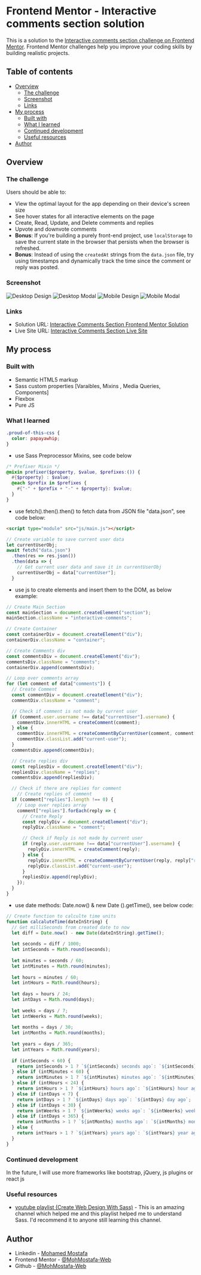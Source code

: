 # Frontend Mentor - Interactive comments section solution

This is a solution to the [Interactive comments section challenge on Frontend Mentor](https://www.frontendmentor.io/challenges/interactive-comments-section-iG1RugEG9). Frontend Mentor challenges help you improve your coding skills by building realistic projects. 

## Table of contents

- [Overview](#overview)
  - [The challenge](#the-challenge)
  - [Screenshot](#screenshot)
  - [Links](#links)
- [My process](#my-process)
  - [Built with](#built-with)
  - [What I learned](#what-i-learned)
  - [Continued development](#continued-development)
  - [Useful resources](#useful-resources)
- [Author](#author)

## Overview

### The challenge

Users should be able to:

- View the optimal layout for the app depending on their device's screen size
- See hover states for all interactive elements on the page
- Create, Read, Update, and Delete comments and replies
- Upvote and downvote comments
- **Bonus**: If you're building a purely front-end project, use `localStorage` to save the current state in the browser that persists when the browser is refreshed.
- **Bonus**: Instead of using the `createdAt` strings from the `data.json` file, try using timestamps and dynamically track the time since the comment or reply was posted.

### Screenshot

![Desktop Design](./screenshots/desktop-design.png)
![Desktop Modal](./screenshots/desktop-modal.png)
![Mobile Design](./screenshots/mobile-design.png)
![Mobile Modal](./screenshots/mobile-modal.png)

### Links

- Solution URL: [Interactive Comments Section Frontend Mentor Solution](https://github.com/MohMostafa-Web/interactive-comments-section-frontend-mentor)
- Live Site URL: [Interactive Comments Section Live Site](https://mohmostafa-web.github.io/interactive-comments-section-frontend-mentor/)

## My process

### Built with

- Semantic HTML5 markup
- Sass custom properties [Varaibles, Mixins , Media Queries, Components]
- Flexbox
- Pure JS

### What I learned


```css
.proud-of-this-css {
  color: papayawhip;
}
```

- use Sass Preprocessor Mixins, see code below

```scss
/* Prefixer Mixin */
@mixin prefixer($property, $value, $prefixes:()) {
  #{$property} : $value;
  @each $prefix in $prefixes {
    #{"-" + $prefix + "-" + $property}: $value;
  }
}
```

- use fetch().then().then() to fetch data from JSON file "data.json", see code below:

```html
<script type="module" src="js/main.js"></script>
```
```js
// Create variable to save current user data
let currentUserObj;
await fetch("data.json")
  .then(res => res.json())
  .then(data => {
    // Get current user data and save it in currentUserObj
    currentUserObj = data["currentUser"];
  }
```

- use js to create elements and insert them to the DOM, as below example:

```js
// Create Main Section
const mainSection = document.createElement("section");
mainSection.className = "interactive-comments";

// Create Container 
const containerDiv = document.createElement("div");
containerDiv.className = "container";

// Create Comments div
const commentsDiv = document.createElement("div");
commentsDiv.className = "comments";
containerDiv.append(commentsDiv);

// Loop over comments array
for (let comment of data["comments"]) {
  // Create Comment
  const commentDiv = document.createElement("div");
  commentDiv.className = "comment";

  // Check if comment is not made by current user
  if (comment.user.username !== data["currentUser"].username) {
    commentDiv.innerHTML = createComment(comment);
  } else {
    commentDiv.innerHTML = createCommentByCurrentUser(comment, comment["replyingTo"], comment.content);
    commentDiv.classList.add("current-user");
  }
  commentsDiv.append(commentDiv);

  // Create replies div
  const repliesDiv = document.createElement("div");
  repliesDiv.className = "replies";
  commentsDiv.append(repliesDiv);

  // Check if there are replies for comment
    // Create replies of comment
  if (comment["replies"].length !== 0) {
    // Loop over replies array
    comment["replies"].forEach(reply => {
      // Create Reply
      const replyDiv = document.createElement("div");
      replyDiv.className = "comment";

      // Check if Reply is not made by current user
      if (reply.user.username !== data["currentUser"].username) {
        replyDiv.innerHTML = createComment(reply);
      } else {
        replyDiv.innerHTML = createCommentByCurrentUser(reply, reply["replyingTo"], reply.content);
        replyDiv.classList.add("current-user");
      }
      repliesDiv.append(replyDiv);
    });
  }
}
```

- use date methods: Date.now() & new Date ().getTime(), see below code:

```js
// Create function to calculte time units
function calcaluteTime(dateInString) {
  // Get milliSeconds from created date to now
  let diff = Date.now() - new Date(dateInString).getTime();
  
  let seconds = diff / 1000;
  let intSeconds = Math.round(seconds);
  
  let minutes = seconds / 60;
  let intMinutes = Math.round(minutes);
  
  let hours = minutes / 60;
  let intHours = Math.round(hours);
  
  let days = hours / 24;
  let intDays = Math.round(days);
  
  let weeks = days / 7;
  let intWeerks = Math.round(weeks);
  
  let months = days / 30;
  let intMonths = Math.round(months);
  
  let years = days / 365;
  let intYears = Math.round(years);
  
  if (intSeconds < 60) {
    return intSeconds > 1 ? `${intSeconds} seconds ago`: `${intSeconds} second ago`;
  } else if (intMinutes < 60) {
    return intMinutes > 1 ? `${intMinutes} minutes ago`: `${intMinutes} minute ago`;
  } else if (intHours < 24) {
    return intHours > 1 ? `${intHours} hours ago`: `${intHours} hour ago`;
  } else if (intDays < 7) {
    return intDays > 1 ? `${intDays} days ago`: `${intDays} day ago`;
  } else if (intDays < 30) {
    return intWeerks > 1 ? `${intWeerks} weeks ago`: `${intWeerks} weeks ago`;
  } else if (intDays < 365) {
    return intMonths > 1 ? `${intMonths} months ago`: `${intMonths} month ago`;
  } else {
    return intYears > 1 ? `${intYears} years ago`: `${intYears} year ago`;
  }
}
```

### Continued development

In the future, I will use more frameworks like bootstrap, jQuery, js plugins or react js

### Useful resources

- [youtube playlist (Create Web Design With Sass)](https://www.youtube.com/playlist?list=PLDoPjvoNmBAz9sluuyOWPifXvySgrGma8) - This is an amazing channel which helped me and this playlist helped me to understand Sass. I'd recommend it to anyone still learning this channel.

## Author

- Linkedin - [Mohamed Mostafa](https://www.linkedin.com/in/mohamed-mostafa-4a08aa1a2/)
- Frontend Mentor - [@MohMostafa-Web](https://www.frontendmentor.io/profile/MohMostafa-Web)
- Github - [@MohMostafa-Web](https://github.com/MohMostafa-Web)
